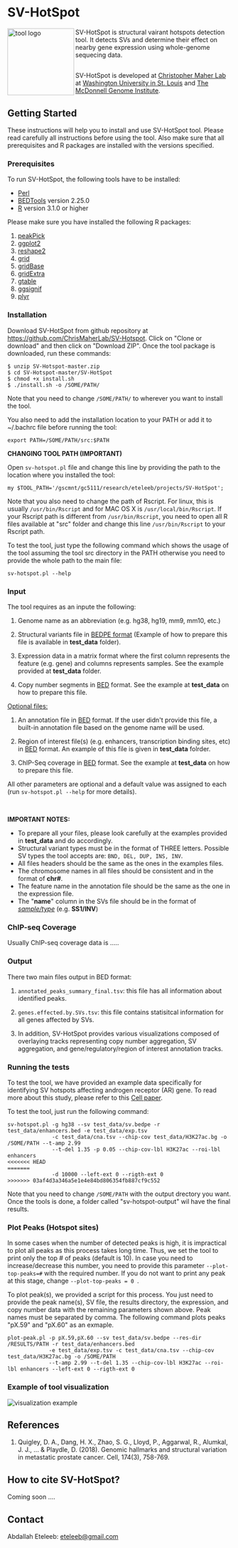 # SV-HotSpot
<img align="left" width="150" src="images/logo.png" alt="tool logo">
SV-HotSpot is structural vairant hotspots detection tool. It detects SVs and determine their effect on nearby gene expression using whole-genome sequecing data.  

##
SV-HotSpot is developed at [Christopher Maher Lab](http://www.maherlab.com/) at [Washington University in St. Louis](http://www.wustl.edu) and [The McDonnell Genome Institute](https://www.genome.wustl.edu/). 

## Getting Started

These instructions will help you to install and use SV-HotSpot tool. Please read carefully all instructions before using the tool. Also make sure that all prerequisites and R packages are installed with the versions specified.  

### Prerequisites

To run SV-HotSpot, the following tools have to be installed:

* [Perl](https://www.perl.org/get.html)  
* [BEDTools](https://bedtools.readthedocs.io/en/latest/) version 2.25.0
* [R](https://www.r-project.org/) version 3.1.0 or higher 

Please make sure you have installed the following R packages:

 1. [peakPick](https://cran.r-project.org/web/packages/peakPick/vignettes/peakPick-vignette.html)
 2. [ggplot2](https://cran.r-project.org/web/packages/ggplot2/index.html)
 3. [reshape2](https://cran.r-project.org/web/packages/reshape2/)
 4. [grid](https://www.rdocumentation.org/packages/grid/versions/3.5.1)
 5. [gridBase](https://cran.r-project.org/web/packages/gridBase/index.html)
 6. [gridExtra](https://cran.r-project.org/web/packages/gridExtra/index.html)
 7. [gtable](https://cran.r-project.org/web/packages/gtable/index.html)
 8. [ggsignif](https://cran.r-project.org/web/packages/ggsignif/vignettes/intro.html)
 9. [plyr](https://cran.r-project.org/web/packages/plyr/index.html)

### Installation

Download SV-HotSpot from github repository at https://github.com/ChrisMaherLab/SV-Hotspot. Click on "Clone or download" and then click on "Download ZIP".  Once the tool package is downloaded, run these commands:

```
$ unzip SV-Hotspot-master.zip
$ cd SV-Hotspot-master/SV-HotSpot
$ chmod +x install.sh
$ ./install.sh -o /SOME/PATH/
```

Note that you need to change ```/SOME/PATH/``` to wherever you want to install the tool. 
 
You also need to add the installation location to your PATH or add it to ~/.bachrc file before running the tool: 

```
export PATH=/SOME/PATH/src:$PATH
```
<b>CHANGING TOOL PATH (IMPORTANT) </b>

Open ```sv-hotspot.pl``` file and change this line by providing the path to the location where you installed the tool: 

```
my $TOOL_PATH='/gscmnt/gc5111/research/eteleeb/projects/SV-HotSpot';
```
Note that you also need to change the path of Rscript. For linux, this is usually ```/usr/bin/Rscript``` and for MAC OS X is ```/usr/local/bin/Rscript```. If your Rscript path is different from ```/usr/bin/Rscript```, you need to open all R files available at "src" folder and change this line ```/usr/bin/Rscript``` to your Rscript path. 

To test the tool, just type the following command which shows the usage of the tool assuming the tool src directory in the PATH otherwise you need to provide the whole path to the main file:

```
sv-hotspot.pl --help
```

### Input 
The tool requires as an inpute the following:

1. Genome name as an abbreviation (e.g. hg38, hg19, mm9, mm10, etc.)

2. Structural variants file in [BEDPE format](https://bedtools.readthedocs.io/en/latest/content/general-usage.html#bedpe-format) (Example of how to prepare this file is available in <b>test_data</b> folder).

3. Expression data in a matrix format where the first column represents the feature (e.g. gene) and columns represents samples. See the example provided at <b>test_data</b> folder. 

4. Copy number segments in [BED](https://genome.ucsc.edu/FAQ/FAQformat.html) format. See the example at <b>test_data</b> on how to prepare this file.  

<u>Optional files:</u> 

1. An annotation file in [BED](https://genome.ucsc.edu/FAQ/FAQformat.html) format. If the user didn't provide this file, a built-in annotation file based on the genome name will be used. 

1. Region of interest file(s) (e.g. enhancers, transcription binding sites, etc) in [BED](https://genome.ucsc.edu/FAQ/FAQformat.html) format. An example of this file is given in <b>test_data</b> folrder. 

2. ChIP-Seq coverage in [BED](https://genome.ucsc.edu/FAQ/FAQformat.html) format. See the example at <b>test_data</b> on how to prepare this file.  

All other parameters are optional and a default value was assigned to each (run ```sv-hotspot.pl --help``` for more details). 

<br>

<b>IMPORTANT NOTES:</b>

* To prepare all your files, please look carefully at the examples provided in <b>test_data</b> and do accordingly. 
* Structural variant types must be in the format of THREE letters. Possible SV types the tool accepts are: ```BND, DEL, DUP, INS, INV```. 
* All files headers should be the same as the ones in the examples files. 
* The chromosome names in all files should be consistent and in the format of <b>chr#</b>. 
* The feature name in the annotation file should be the same as the one in the expression file. 
* The "<b>name</b>" column in the SVs file should be in the format of <u><i>sample/type</i></u> (e.g. <b>SS1/INV</b>)

### ChIP-seq Coverage 
Usually ChIP-seq coverage data is .....

### Output 
There two main files output in BED format: 

1. ```annotated_peaks_summary_final.tsv```: this file has all information about identified peaks. 

2. ```genes.effected.by.SVs.tsv```: this file contains statisitcal information for all genes affected by SVs.

3. In addition, SV-HotSpot provides various visualizations composed of overlaying tracks representing copy number aggregation, SV aggregation, and gene/regulatory/region of interest annotation tracks. 

### Running the tests

To test the tool, we have provided an example data specifically for identifying SV hotspots affecting androgen receptor (AR) gene. To read more about this study, please refer to this [Cell paper](https://www.cell.com/cell/abstract/S0092-8674(18)30842-0).

To test the tool, just run the following command:

```
sv-hotspot.pl -g hg38 --sv test_data/sv.bedpe -r test_data/enhancers.bed -e test_data/exp.tsv 
              -c test_data/cna.tsv --chip-cov test_data/H3K27ac.bg -o /SOME/PATH --t-amp 2.99 
              --t-del 1.35 -p 0.05 --chip-cov-lbl H3K27ac --roi-lbl enhancers 
<<<<<<< HEAD
=======
              -d 10000 --left-ext 0 --rigth-ext 0 
>>>>>>> 03af4d3a346a5e1e4e84bd806354fb887cf9c552
```

Note that you need to change ```/SOME/PATH``` with the output drectory you want. Once the tools is done, a folder called "sv-hotspot-output" wil have the final results. 

### Plot Peaks (Hotspot sites)
In some cases when the number of detected peaks is high, it is impractical to plot all peaks as this process takes long time. Thus, we set the tool to print only the top # of peaks (default is 10). In case you need to increase/decrease this number, you need to provide this parameter ```--plot-top-peaks=#``` with the required number. If you do not want to print any peak at this stage, change ```--plot-top-peaks = 0 ```. 

To plot peak(s), we provided a script for this process. You just need to provide the peak name(s), SV file, the results directory, the expression, and copy number data with the remaining parameters shown above. Peak names must be separated by comma. The following command plots peaks "pX.59" and "pX.60" as an exmaple. 

```
plot-peak.pl -p pX.59,pX.60 --sv test_data/sv.bedpe --res-dir /RESULTS/PATH -r test_data/enhancers.bed 
             -e test_data/exp.tsv -c test_data/cna.tsv --chip-cov test_data/H3K27ac.bg -o /SOME/PATH 
             --t-amp 2.99 --t-del 1.35 --chip-cov-lbl H3K27ac --roi-lbl enhancers --left-ext 0 --rigth-ext 0
```

### Example of tool visualization 
<img align="center" src="images/AR.png" alt="visualization example">
 
##
## References
1. Quigley, D. A., Dang, H. X., Zhao, S. G., Lloyd, P., Aggarwal, R., Alumkal, J. J., ... & Playdle, D. (2018). Genomic hallmarks and structural variation in metastatic prostate cancer. Cell, 174(3), 758-769.


## How to cite SV-HotSpot?

Coming soon .... 

## Contact
Abdallah Eteleeb: eteleeb@gmail.com
